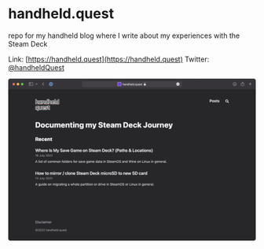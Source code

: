 # handheld.quest
repo for my handheld blog where I write about my experiences with the Steam Deck

Link: [https://handheld.quest](https://handheld.quest)
Twitter: [@handheldQuest](https://twitter.com/handheldquest)

[![screenshot of handheld.quest site](screenshot.png)](https://handheld.quest)
